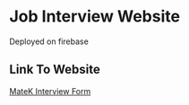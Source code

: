 # Job Interview Website
Deployed on firebase


## Link To Website
[MateK Interview Form](https://matek-form1.web.app/)
